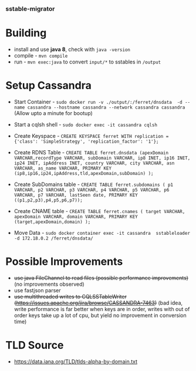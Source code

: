 ### sstable-migrator

# Building
 -  install and use **java 8**, check with `java -version`
 -  compile - `mvn compile`
 -  run - `mvn exec:java` to convert `input/*` to sstables in `/output`

# Setup Cassandra
 - Start Container - `sudo docker run -v ./output/:/ferret/dnsdata  -d --name cassandra --hostname cassandra --network cassandra cassandra` (Allow upto a minute for bootup)
 - Start a cqlsh shell - `sudo docker exec -it cassandra cqlsh`
 
 - Create Keyspace - `CREATE KEYSPACE ferret WITH replication = {'class': 'SimpleStrategy', 'replication_factor': '1'};`
 
 - Create RDNS Table - `CREATE TABLE ferret.dnsdata (apexDomain VARCHAR,recordType VARCHAR, subDomain VARCHAR, ip8 INET, ip16 INET, ip24 INET, ipAddress INET, country VARCHAR, city VARCHAR, asn VARCHAR, as_name VARCHAR, PRIMARY KEY (ip8,ip16,ip24,ipAddress,tld,apexDomain,subDomain) );`

 - Create SubDomains table - `CREATE TABLE ferret.subdomains ( p1 VARCHAR, p2 VARCHAR, p3 VARCHAR, p4 VARCHAR, p5 VARCHAR, p6 VARCHAR, p7 VARCHAR, lastSeen date, PRIMARY KEY ((p1,p2,p3),p4,p5,p6,p7));`

 - Create CNAME table - `CREATE TABLE ferret.cnames ( target VARCHAR, apexDomain VARCHAR, domain VARCHAR, PRIMARY KEY (target,apexDomain,domain) );`
 
 - Move Data - `sudo docker container exec -it cassandra  sstableloader -d 172.18.0.2 /ferret/dnsdata/`

# Possible Improvements
 -  <strike>use java FileChannel to read files (possible performance improvements)</strike> (no improvements observed)
 -  use fastjson parser
 -  <strike>use multithreaded writes to CQLSSTableWriter (https://issues.apache.org/jira/browse/CASSANDRA-7463)</strike> (bad idea, write performance is far better when keys are in order, writes with out of order keys take up a lot of cpu, but yield no improvement in conversion time)


# TLD Source
 - https://data.iana.org/TLD/tlds-alpha-by-domain.txt
